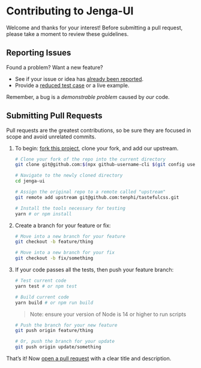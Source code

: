 # Contributing to Jenga-UI

Welcome and thanks for your interest! Before submitting a pull request, please take a moment to review these guidelines.

## Reporting Issues

Found a problem? Want a new feature?

- See if your issue or idea has [already been reported].
- Provide a [reduced test case] or a live example.

Remember, a bug is a _demonstrable problem_ caused by _our_ code.

## Submitting Pull Requests

Pull requests are the greatest contributions, so be sure they are focused in
scope and avoid unrelated commits.

1. To begin: [fork this project], clone your fork, and add our upstream.

   ```bash
   # Clone your fork of the repo into the current directory
   git clone git@github.com:$(npx github-username-cli $(git config user.email))/jenga-ui.git

   # Navigate to the newly cloned directory
   cd jenga-ui

   # Assign the original repo to a remote called "upstream"
   git remote add upstream git@github.com:tenphi/tastefulcss.git

   # Install the tools necessary for testing
   yarn # or npm install
   ```

2. Create a branch for your feature or fix:

   ```bash
   # Move into a new branch for your feature
   git checkout -b feature/thing
   ```

   ```bash
   # Move into a new branch for your fix
   git checkout -b fix/something
   ```

3. If your code passes all the tests, then push your feature branch:

   ```bash
   # Test current code
   yarn test # or npm test

   # Build current code
   yarn build # or npm run build
   ```

   > Note: ensure your version of Node is 14 or higher to run scripts

   ```bash
   # Push the branch for your new feature
   git push origin feature/thing
   ```

   ```bash
   # Or, push the branch for your update
   git push origin update/something
   ```

That’s it! Now [open a pull request] with a clear title and description.

[already been reported]: https://github.com/OutpostHQ/jenga-ui/issues
[fork this project]: https://github.com/OutpostHQ/jenga-ui/fork
[live example]: https://codesandbox.io/
[open a pull request]: https://help.github.com/articles/using-pull-requests/
[reduced test case]: https://css-tricks.com/reduced-test-cases/
